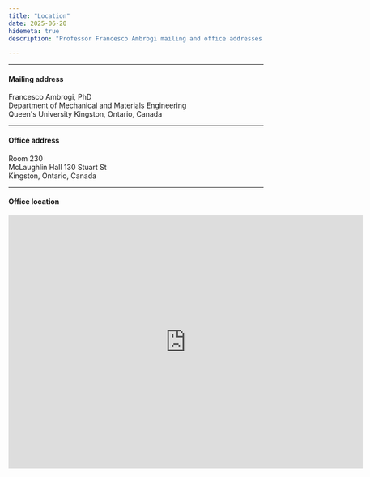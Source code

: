 ```yaml
---
title: "Location"
date: 2025-06-20
hidemeta: true
description: "Professor Francesco Ambrogi mailing and office addresses at Queen's University department of Mechanical and Materials Engineering."

---
```


---

#### Mailing address

Francesco Ambrogi, PhD  
Department of Mechanical and Materials Engineering  
Queen's University
Kingston, Ontario, Canada

---

#### Office address

Room 230  
McLaughlin Hall
130 Stuart St  
Kingston, Ontario, Canada

---

#### Office location

<iframe src="https://www.google.com/maps/embed?pb=!1m18!1m12!1m3!1d2777.2819503162964!2d-76.49796822389074!3d44.22383487108077!2m3!1f0!2f0!3f0!3m2!1i1024!2i768!4f13.1!3m3!1m2!1s0x4cd2ab1ca32b15a3%3A0xe05abd709c59a34!2sMcLaughlin%20Hall!5e1!3m2!1sen!2sca!4v1750469229429!5m2!1sen!2sca" width="700" height="500" style="border:0;" allowfullscreen="" loading="lazy" referrerpolicy="no-referrer-when-downgrade"></iframe>


